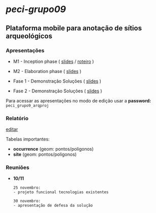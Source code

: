 # _peci-grupo09_
## Plataforma mobile para anotação de sítios arqueológicos
### Apresentações

- M1 - Inception phase 
(
[slides](https://uapt33090-my.sharepoint.com/:p:/g/personal/negrigabriel_ua_pt/EQ1vLvF-vrpPpo2bnl-pvI0BjiYaFHcoQvqC7HFxgh2lWQ?e=qWfdiM) /
[roteiro](https://uapt33090-my.sharepoint.com/:w:/g/personal/negrigabriel_ua_pt/EcTO2eFk9D1Fo43qXribhD0BbMeYjr2Xo_bSWUsglA3oZA?e=apKosZ)
)

- M2 - Elaboration phase 
(
[slides](https://1drv.ms/p/s!AqDbW6ufnZtDht13P4m2dIdHA-HitQ?e=ZtdEsw)
)

- Fase 1 - Demonstração Soluções
(
[slides](https://uapt33090-my.sharepoint.com/:p:/g/personal/negrigabriel_ua_pt/EanOeTx9gUxCh1LWcUlLu6kBAXrF2YLZ2Y6eHTmlzXtPlw?e=UZt21P&nav=eyJzSWQiOjI1OCwiY0lkIjoyNjE1Mzk1MDYxfQ)
)

- Fase 2 - Demonstração Soluções
(
[slides](https://www.canva.com/design/DAFeYRclDms/r66QAm0fZR4KpVTC9oTfCw/view?utm_content=DAFeYRclDms&utm_campaign=designshare&utm_medium=link&utm_source=publishsharelink)
)

Para acessar as apresentações no modo de edição usar a **password:** `peci_grupo9_arqproj`

### Relatório
[editar](https://www.overleaf.com/1784455931dbnhsnqnrrwf)

Tabelas importantes: 
- **occurrence** (geom: pontos/poligonos)
- **site**       (geom: pontos/poligonos)

### Reuniões
- **10/11**
      
      25 novembro:
      - projeto funcional tecnologias existentes

      30 novembro:
      - apresentação de defesa da solução

